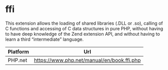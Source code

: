 # ffi

This extension allows the loading of shared libraries (.DLL or .so), calling of C functions and accessing of C data structures in pure PHP, without having to have deep knowledge of the Zend extension API, and without having to learn a third “intermediate” language.

| Platform | Url                                                              |
|----------|------------------------------------------------------------------|
| PHP.net  | https://www.php.net/manual/en/book.ffi.php                       |
